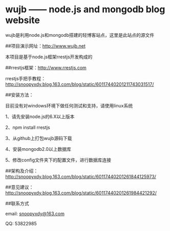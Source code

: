 # wujb —— node.js and mongodb blog website

  wujb是利用node.js和mongodb搭建的轻博客站点，这里是此站点的源文件

##项目演示网址：http://www.wujb.net

  本项目是基于node.js框架rrestjs开发构成的

##rrestjs框架：http://www.rrestjs.com
 
  rrestjs手把手教程： http://snoopyxdy.blog.163.com/blog/static/60117440201211743031517/

##安装方法：

  目前没有对windows环境下做任何测试和支持，请使用linux系统

  1、请先安装node.js的6.X以上版本
  
  2、npm install rrestjs

  3、从github上打包wujb源码下载  

  4、安装mongodb2.0以上数据库

  5、修改config文件夹下的配置文件，进行数据库连接

##架构及介绍：http://snoopyxdy.blog.163.com/blog/static/60117440201261844125973/

##意见建议：http://snoopyxdy.blog.163.com/blog/static/60117440201261984421292/

##联系方式

  email: snoopyxdy@163.com

  QQ: 53822985
